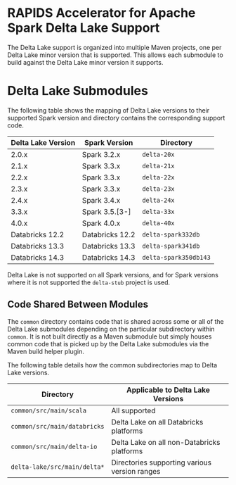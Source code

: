 # RAPIDS Accelerator for Apache Spark Delta Lake Support

The Delta Lake support is organized into multiple Maven projects, one per Delta Lake minor
version that is supported. This allows each submodule to build against the Delta Lake minor
version it supports.

# Delta Lake Submodules

The following table shows the mapping of Delta Lake versions to their supported Spark version
and directory contains the corresponding support code.

| Delta Lake Version | Spark Version   | Directory          |
|--------------------|-----------------|--------------------|
| 2.0.x              | Spark 3.2.x     | `delta-20x`        |
| 2.1.x              | Spark 3.3.x     | `delta-21x`        |
| 2.2.x              | Spark 3.3.x     | `delta-22x`        |
| 2.3.x              | Spark 3.3.x     | `delta-23x`        |
| 2.4.x              | Spark 3.4.x     | `delta-24x`        |
| 3.3.x              | Spark 3.5.[3-]  | `delta-33x`        |
| 4.0.x              | Spark 4.0.x     | `delta-40x`        |
| Databricks 12.2    | Databricks 12.2 | `delta-spark332db` |
| Databricks 13.3    | Databricks 13.3 | `delta-spark341db` |
| Databricks 14.3    | Databricks 14.3 | `delta-spark350db143` |


Delta Lake is not supported on all Spark versions, and for Spark versions where it is not
supported the `delta-stub` project is used.

## Code Shared Between Modules

The `common` directory contains code that is shared across some or all of the Delta Lake
submodules depending on the particular subdirectory within `common`. It is not built directly
as a Maven submodule but simply houses common code that is picked up by the Delta Lake
submodules via the Maven build helper plugin.

The following table details how the common subdirectories map to Delta Lake versions.

| Directory                    | Applicable to Delta Lake Versions          |
|------------------------------|--------------------------------------------|
| `common/src/main/scala`      | All supported                              |
| `common/src/main/databricks` | Delta Lake on all Databricks platforms     |
| `common/src/main/delta-io`   | Delta Lake on all non-Databricks platforms |
| `delta-lake/src/main/delta*` | Directories supporting various version ranges |
